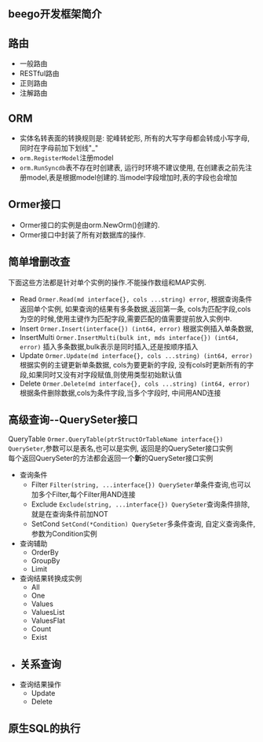 ## beego开发框架简介

## 路由
- 一般路由
- RESTful路由
- 正则路由
- 注解路由

## ORM
- 实体名转表面的转换规则是: 驼峰转蛇形, 所有的大写字母都会转成小写字母,同时在字母前加下划线"_"
- `orm.RegisterModel`注册model
- `orm.RunSyncdb`表不存在时创建表, 运行时环境不建议使用, 在创建表之前先注册model,表是根据model创建的.当model字段增加时,表的字段也会增加


## Ormer接口
- Ormer接口的实例是由orm.NewOrm()创建的.
- Ormer接口中封装了所有对数据库的操作.

## 简单增删改查
下面这些方法都是针对单个实例的操作.不能操作数组和MAP实例.
- Read `Ormer.Read(md interface{}, cols ...string) error`, 根据查询条件返回单个实例, 如果查询的结果有多条数据,返回第一条, cols为匹配字段,cols为空的时候,使用主键作为匹配字段,需要匹配的值需要提前放入实例中.
- Insert `Ormer.Insert(interface{}) (int64, error)` 根据实例插入单条数据,
- InsertMulti `Ormer.InsertMulti(bulk int, mds interface{}) (int64, error)` 插入多条数据,bulk表示是同时插入,还是按顺序插入
- Update `Ormer.Update(md interface{}, cols ...string) (int64, error)` 根据实例的主键更新单条数据, cols为要更新的字段, 没有cols时更新所有的字段,如果同时又没有对字段赋值,则使用类型初始默认值
- Delete `Ormer.Delete(md interface{}, cols ...string) (int64, error)` 根据条件删除数据,cols为条件字段,当多个字段时, 中间用AND连接

## 高级查询--QuerySeter接口
QueryTable `Ormer.QueryTable(ptrStructOrTableName interface{}) QuerySeter`,参数可以是表名,也可以是实例, 返回是的QuerySeter接口实例   
每个返回QuerySeter的方法都会返回一个**新**的QuerySeter接口实例
- 查询条件
  - Filter `Filter(string, ...interface{}) QuerySeter`单条件查询,也可以加多个Filter,每个Filter用AND连接
  - Exclude `Exclude(string, ...interface{}) QuerySeter`查询条件排除,就是在查询条件前加NOT
  - SetCond `SetCond(*Condition) QuerySeter`多条件查询, 自定义查询条件,参数为Condition实例
- 查询辅助
  - OrderBy
  - GroupBy
  - Limit  
- 查询结果转换成实例
  - All
  - One
  - Values
  - ValuesList
  - ValuesFlat
  - Count
  - Exist
- 关系查询
  - 
- 查询结果操作
  - Update
  - Delete

## 原生SQL的执行

